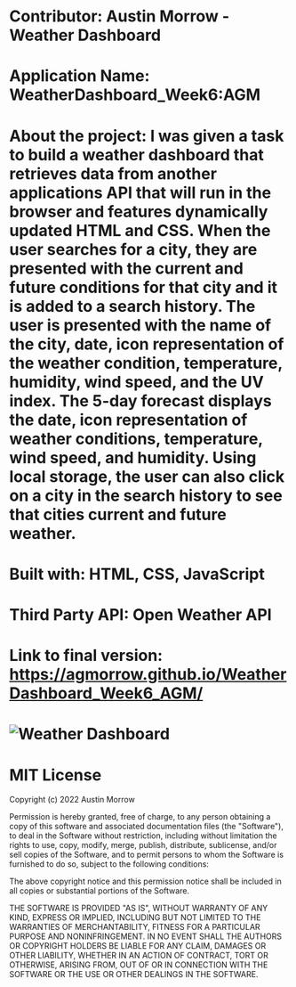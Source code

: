 # Contributor: Austin Morrow - Weather Dashboard
# Application Name: WeatherDashboard_Week6:AGM
# About the project: I was given a task to build a weather dashboard that retrieves data from another applications API that will run in the browser and features dynamically updated HTML and CSS. When the user searches for a city, they are presented with the current and future conditions for that city and it is added to a search history. The user is presented with the name of the city, date, icon representation of the weather condition, temperature, humidity, wind speed, and the UV index. The 5-day forecast displays the date, icon representation of weather conditions, temperature, wind speed, and humidity. Using local storage, the user can also click on a city in the search history to see that cities current and future weather.
# Built with: HTML, CSS, JavaScript
# Third Party API: Open Weather API
# Link to final version: https://agmorrow.github.io/WeatherDashboard_Week6_AGM/
# ![Weather Dashboard](https://user-images.githubusercontent.com/82473623/153080924-31071293-0742-4b94-a7a4-cad65468afd1.gif)
# MIT License

Copyright (c) 2022 Austin Morrow

Permission is hereby granted, free of charge, to any person obtaining a copy
of this software and associated documentation files (the "Software"), to deal
in the Software without restriction, including without limitation the rights
to use, copy, modify, merge, publish, distribute, sublicense, and/or sell
copies of the Software, and to permit persons to whom the Software is
furnished to do so, subject to the following conditions:

The above copyright notice and this permission notice shall be included in all
copies or substantial portions of the Software.

THE SOFTWARE IS PROVIDED "AS IS", WITHOUT WARRANTY OF ANY KIND, EXPRESS OR
IMPLIED, INCLUDING BUT NOT LIMITED TO THE WARRANTIES OF MERCHANTABILITY,
FITNESS FOR A PARTICULAR PURPOSE AND NONINFRINGEMENT. IN NO EVENT SHALL THE
AUTHORS OR COPYRIGHT HOLDERS BE LIABLE FOR ANY CLAIM, DAMAGES OR OTHER
LIABILITY, WHETHER IN AN ACTION OF CONTRACT, TORT OR OTHERWISE, ARISING FROM,
OUT OF OR IN CONNECTION WITH THE SOFTWARE OR THE USE OR OTHER DEALINGS IN THE
SOFTWARE.
